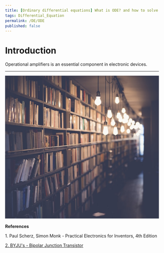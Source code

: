 ```yaml
---
title: [Ordinary differential equations] What is ODE? and how to solve it?  
tags: Differential_Equation  
permalink: /DE/ODE  
published: false  
---  
```


# Introduction  
Operational amplifiers is an essential component in electronic devices.  

----  

<div class="item">
  <div class="item__image">
    <img class="image" src="/assets/images/contents/refs.jpg"/>
  </div>
  <div class="item__content">
    <div class="item__header">
      <p style='font-size=6px;font-weight: bold;'>References</p>
      <p>1. Paul Scherz, Simon Monk - Practical Electronics for Inventors, 4th Edition</p>
      <a href="https://byjus.com/physics/bipolar-junction-transistor/">
        <p>2. BYJU's - Bipolar Junction Transistor</p>
      </a>
    </div>
  </div>
</div>